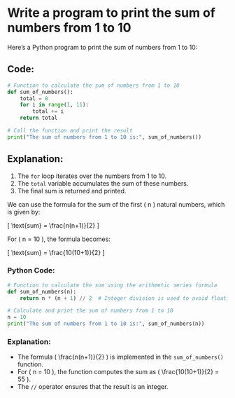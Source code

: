 # Write a program to print the sum of numbers from 1 to 10

Here’s a Python program to print the sum of numbers from 1 to 10:

## Code:

```python
# Function to calculate the sum of numbers from 1 to 10
def sum_of_numbers():
    total = 0
    for i in range(1, 11):
        total += i
    return total

# Call the function and print the result
print("The sum of numbers from 1 to 10 is:", sum_of_numbers())
```

## Explanation:
1. The `for` loop iterates over the numbers from 1 to 10.
2. The `total` variable accumulates the sum of these numbers.
3. The final sum is returned and printed.

We can use the formula for the sum of the first \( n \) natural numbers, which is given by:

\[
\text{sum} = \frac{n(n+1)}{2}
\]

For \( n = 10 \), the formula becomes:

\[
\text{sum} = \frac{10(10+1)}{2}
\]

### Python Code:

```python
# Function to calculate the sum using the arithmetic series formula
def sum_of_numbers(n):
    return n * (n + 1) // 2  # Integer division is used to avoid floating-point results

# Calculate and print the sum of numbers from 1 to 10
n = 10
print("The sum of numbers from 1 to 10 is:", sum_of_numbers(n))
```

### Explanation:
- The formula \( \frac{n(n+1)}{2} \) is implemented in the `sum_of_numbers()` function.
- For \( n = 10 \), the function computes the sum as \( \frac{10(10+1)}{2} = 55 \).
- The `//` operator ensures that the result is an integer.